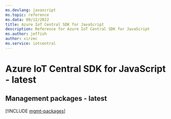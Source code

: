 ```yaml
---
ms.devlang: javascript
ms.topic: reference
ms.data: 09/12/2022
title: Azure IoT Central SDK for JavaScript
description: Reference for Azure IoT Central SDK for JavaScript
ms.author: jeffish
author: xirzec
ms.service: iotcentral
---
```

# Azure IoT Central SDK for JavaScript - latest

## Management packages - latest
[!INCLUDE [mgmt-packages](iot-central-mgmt-index.md)]